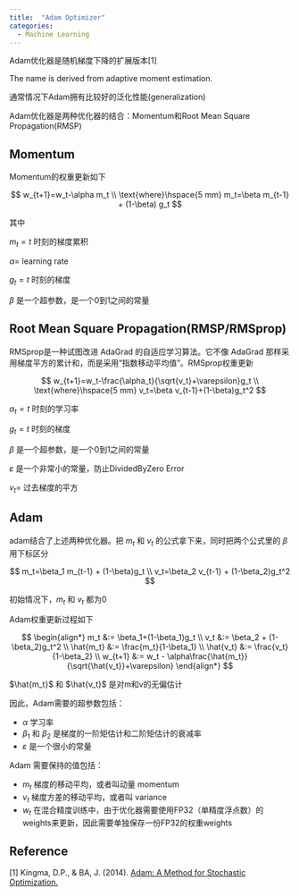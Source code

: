 ```yaml
---
title:  "Adam Optimizer"
categories:
  - Machine Learning
---
```


Adam优化器是随机梯度下降的扩展版本[1]

The name is derived from adaptive moment estimation.

通常情况下Adam拥有比较好的泛化性能(generalization)

Adam优化器是两种优化器的结合：Momentum和Root Mean Square Propagation(RMSP)

## Momentum

Momentum的权重更新如下

$$
w_{t+1}=w_t-\alpha m_t \\
\text{where}\hspace{5 mm} m_t=\beta m_{t-1} + (1-\beta) g_t
$$

其中

$m_t=t$ 时刻的梯度累积

$\alpha=$ learning rate

$g_t = t$ 时刻的梯度

$\beta$ 是一个超参数，是一个0到1之间的常量

## Root Mean Square Propagation(RMSP/RMSprop)

RMSprop是一种试图改进 AdaGrad 的自适应学习算法。它不像 AdaGrad 那样采用梯度平方的累计和，而是采用“指数移动平均值”。RMSprop权重更新

$$
w_{t+1}=w_t-\frac{\alpha_t}{\sqrt{v_t}+\varepsilon}g_t \\
\text{where}\hspace{5 mm} v_t=\beta v_{t-1}+(1-\beta)g_t^2
$$

$\alpha_t=t$ 时刻的学习率

$g_t = t$ 时刻的梯度

$\beta$ 是一个超参数，是一个0到1之间的常量

$\varepsilon$ 是一个非常小的常量，防止DividedByZero Error

$v_t=$ 过去梯度的平方

## Adam
adam结合了上述两种优化器。把 $m_t$ 和 $v_t$ 的公式拿下来，同时把两个公式里的 $\beta$ 用下标区分

$$
m_t=\beta_1 m_{t-1} + (1-\beta)g_t \\
v_t=\beta_2 v_{t-1} + (1-\beta_2)g_t^2
$$

初始情况下，$m_t$ 和 $v_t$ 都为0

Adam权重更新过程如下

$$
\begin{align*}
    m_t &:= \beta_1+(1-\beta_1)g_t \\
    v_t &:= \beta_2 + (1-\beta_2)g_t^2 \\
    \hat{m_t} &:= \frac{m_t}{1-\beta_1} \\
    \hat{v_t} &:= \frac{v_t}{1-\beta_2} \\
    w_{t+1} &:= w_t - \alpha\frac{\hat{m_t}}{\sqrt{\hat{v_t}}+\varepsilon}
\end{align*}
$$

$\hat{m_t}$ 和 $\hat{v_t}$ 是对m和v的无偏估计

因此，Adam需要的超参数包括：

- $\alpha$ 学习率
- $\beta_1$ 和 $\beta_2$ 是梯度的一阶矩估计和二阶矩估计的衰减率
- $\varepsilon$ 是一个很小的常量

Adam 需要保持的值包括：

- $m_t$ 梯度的移动平均，或者叫动量 momentum
- $v_t$ 梯度方差的移动平均，或者叫 variance
- $w_t$ 在混合精度训练中，由于优化器需要使用FP32（单精度浮点数）的weights来更新，因此需要单独保存一份FP32的权重weights

## Reference

[1] Kingma, D.P., & BA, J. (2014). [Adam: A Method for Stochastic Optimization.](https://arxiv.org/abs/1412.6980)